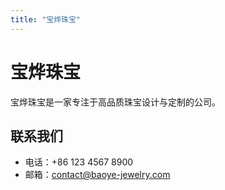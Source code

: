 ```yaml
---
title: "宝烨珠宝"
---
```


# 宝烨珠宝

宝烨珠宝是一家专注于高品质珠宝设计与定制的公司。

## 联系我们

- 电话：+86 123 4567 8900
- 邮箱：contact@baoye-jewelry.com 